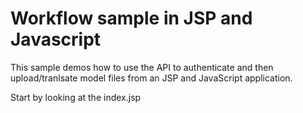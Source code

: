 Workflow sample in JSP and Javascript
==============
This sample demos how to use the API to authenticate and then upload/tranlsate model files from an JSP and JavaScript application.


Start by looking at the index.jsp
